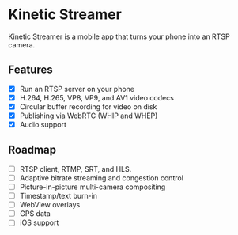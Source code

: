 # Kinetic Streamer

Kinetic Streamer is a mobile app that turns your phone into an RTSP camera.

## Features

- [x] Run an RTSP server on your phone
- [x] H.264, H.265, VP8, VP9, and AV1 video codecs
- [x] Circular buffer recording for video on disk
- [x] Publishing via WebRTC (WHIP and WHEP)
- [x] Audio support
 
## Roadmap

- [ ] RTSP client, RTMP, SRT, and HLS.
- [ ] Adaptive bitrate streaming and congestion control
- [ ] Picture-in-picture multi-camera compositing
- [ ] Timestamp/text burn-in
- [ ] WebView overlays
- [ ] GPS data
- [ ] iOS support